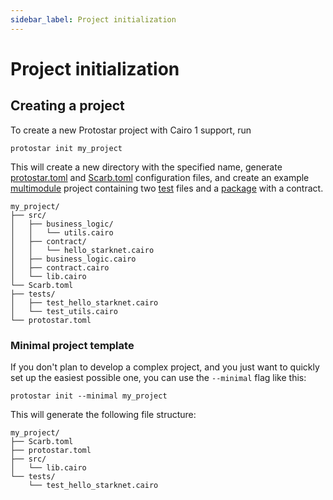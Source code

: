 ```yaml
---
sidebar_label: Project initialization
---
```


# Project initialization

## Creating a project

To create a new Protostar project with Cairo 1 support, run 

```shell
protostar init my_project
```

This will create a new directory with the specified name, generate
[protostar.toml](05-protostar-toml.md) and [Scarb.toml](04-understanding-cairo-packages.md#dependencies-management)
configuration files, and create an example [multimodule](04-understanding-cairo-packages.md#modules) project containing 
two [test](06-testing/README.md) files and a [package](04-understanding-cairo-packages.md#packages) with a contract.

```
my_project/
├── src/
│   ├── business_logic/
│   │   └── utils.cairo
│   ├── contract/
│   │   └── hello_starknet.cairo
│   ├── business_logic.cairo
│   ├── contract.cairo
│   └── lib.cairo
└── Scarb.toml
├── tests/
│   ├── test_hello_starknet.cairo
│   └── test_utils.cairo
└── protostar.toml
```

### Minimal project template

If you don't plan to develop a complex project, and you just want to quickly set up the easiest possible one, you can use the `--minimal` flag like this:

```shell
protostar init --minimal my_project
```

This will generate the following file structure:

```
my_project/
├── Scarb.toml
├── protostar.toml
├── src/
│   └── lib.cairo
└── tests/
    └── test_hello_starknet.cairo
```
